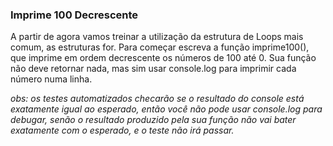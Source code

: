 ### Imprime 100 Decrescente ###

A partir de agora vamos treinar a utilização da estrutura de Loops mais comum, as estruturas for. Para começar escreva a função imprime100(), que imprime em ordem decrescente os números de 100 até 0. Sua função não deve retornar nada, mas sim usar console.log para imprimir cada número numa linha.

*obs: os testes automatizados checarão se o resultado do console está exatamente igual ao esperado, então você não pode usar console.log para debugar, senão o resultado produzido pela sua função não vai bater exatamente com o esperado, e o teste não irá passar.*